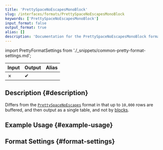 ```yaml
---
title: 'PrettySpaceNoEscapesMonoBlock'
slug: /interfaces/formats/PrettySpaceNoEscapesMonoBlock
keywords: ['PrettySpaceNoEscapesMonoBlock']
input_format: false
output_format: true
alias: []
description: 'Documentation for the PrettySpaceNoEscapesMonoBlock format'
---
```


import PrettyFormatSettings from './_snippets/common-pretty-format-settings.md';

| Input | Output  | Alias |
|-------|---------|-------|
| ✗     | ✔       |       |

## Description {#description}

Differs from the [`PrettySpaceNoEscapes`](./PrettySpaceNoEscapes.md) format in that up to `10,000` rows are buffered, 
and then output as a single table, and not by [blocks](/development/architecture#block).

## Example Usage {#example-usage}

## Format Settings {#format-settings}

<PrettyFormatSettings/>
